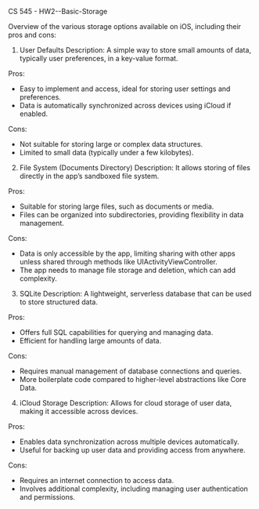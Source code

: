 CS 545 - HW2--Basic-Storage

Overview of the various storage options available on iOS, including their pros and cons:

1. User Defaults
Description: A simple way to store small amounts of data, typically user preferences, in a key-value format.

Pros:
- Easy to implement and access, ideal for storing user settings and preferences.
- Data is automatically synchronized across devices using iCloud if enabled.

Cons:
- Not suitable for storing large or complex data structures.
- Limited to small data (typically under a few kilobytes).

2. File System (Documents Directory)
Description: It allows storing of files directly in the app’s sandboxed file system.

Pros:
- Suitable for storing large files, such as documents or media.
- Files can be organized into subdirectories, providing flexibility in data management.

Cons:
- Data is only accessible by the app, limiting sharing with other apps unless shared through methods like UIActivityViewController.
- The app needs to manage file storage and deletion, which can add complexity.

3. SQLite
Description: A lightweight, serverless database that can be used to store structured data.

Pros:
- Offers full SQL capabilities for querying and managing data.
- Efficient for handling large amounts of data.

Cons:
- Requires manual management of database connections and queries.
- More boilerplate code compared to higher-level abstractions like Core Data.

4. iCloud Storage
Description: Allows for cloud storage of user data, making it accessible across devices.

Pros:
- Enables data synchronization across multiple devices automatically.
- Useful for backing up user data and providing access from anywhere.

Cons:
- Requires an internet connection to access data.
- Involves additional complexity, including managing user authentication and permissions.
